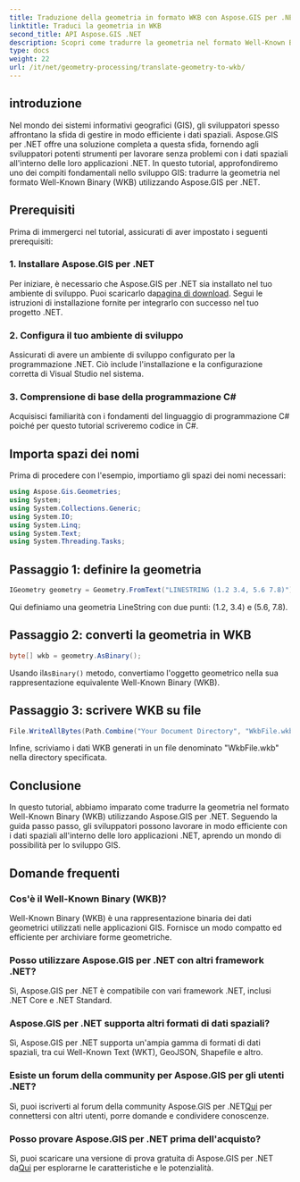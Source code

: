 ```yaml
---
title: Traduzione della geometria in formato WKB con Aspose.GIS per .NET
linktitle: Traduci la geometria in WKB
second_title: API Aspose.GIS .NET
description: Scopri come tradurre la geometria nel formato Well-Known Binary (WKB) nelle applicazioni .NET utilizzando Aspose.GIS per una gestione fluida dei dati spaziali.
type: docs
weight: 22
url: /it/net/geometry-processing/translate-geometry-to-wkb/
---
```

## introduzione
Nel mondo dei sistemi informativi geografici (GIS), gli sviluppatori spesso affrontano la sfida di gestire in modo efficiente i dati spaziali. Aspose.GIS per .NET offre una soluzione completa a questa sfida, fornendo agli sviluppatori potenti strumenti per lavorare senza problemi con i dati spaziali all'interno delle loro applicazioni .NET. In questo tutorial, approfondiremo uno dei compiti fondamentali nello sviluppo GIS: tradurre la geometria nel formato Well-Known Binary (WKB) utilizzando Aspose.GIS per .NET.
## Prerequisiti
Prima di immergerci nel tutorial, assicurati di aver impostato i seguenti prerequisiti:
### 1. Installare Aspose.GIS per .NET
 Per iniziare, è necessario che Aspose.GIS per .NET sia installato nel tuo ambiente di sviluppo. Puoi scaricarlo da[pagina di download](https://releases.aspose.com/gis/net/). Segui le istruzioni di installazione fornite per integrarlo con successo nel tuo progetto .NET.
### 2. Configura il tuo ambiente di sviluppo
Assicurati di avere un ambiente di sviluppo configurato per la programmazione .NET. Ciò include l'installazione e la configurazione corretta di Visual Studio nel sistema.
### 3. Comprensione di base della programmazione C#
Acquisisci familiarità con i fondamenti del linguaggio di programmazione C# poiché per questo tutorial scriveremo codice in C#.

## Importa spazi dei nomi
Prima di procedere con l'esempio, importiamo gli spazi dei nomi necessari:
```csharp
using Aspose.Gis.Geometries;
using System;
using System.Collections.Generic;
using System.IO;
using System.Linq;
using System.Text;
using System.Threading.Tasks;
```
## Passaggio 1: definire la geometria
```csharp
IGeometry geometry = Geometry.FromText("LINESTRING (1.2 3.4, 5.6 7.8)");
```
Qui definiamo una geometria LineString con due punti: (1.2, 3.4) e (5.6, 7.8).
## Passaggio 2: converti la geometria in WKB
```csharp
byte[] wkb = geometry.AsBinary();
```
 Usando il`AsBinary()` metodo, convertiamo l'oggetto geometrico nella sua rappresentazione equivalente Well-Known Binary (WKB).
## Passaggio 3: scrivere WKB su file
```csharp
File.WriteAllBytes(Path.Combine("Your Document Directory", "WkbFile.wkb"), wkb);
```
Infine, scriviamo i dati WKB generati in un file denominato "WkbFile.wkb" nella directory specificata.

## Conclusione
In questo tutorial, abbiamo imparato come tradurre la geometria nel formato Well-Known Binary (WKB) utilizzando Aspose.GIS per .NET. Seguendo la guida passo passo, gli sviluppatori possono lavorare in modo efficiente con i dati spaziali all'interno delle loro applicazioni .NET, aprendo un mondo di possibilità per lo sviluppo GIS.
## Domande frequenti
### Cos'è il Well-Known Binary (WKB)?
Well-Known Binary (WKB) è una rappresentazione binaria dei dati geometrici utilizzati nelle applicazioni GIS. Fornisce un modo compatto ed efficiente per archiviare forme geometriche.
### Posso utilizzare Aspose.GIS per .NET con altri framework .NET?
Sì, Aspose.GIS per .NET è compatibile con vari framework .NET, inclusi .NET Core e .NET Standard.
### Aspose.GIS per .NET supporta altri formati di dati spaziali?
Sì, Aspose.GIS per .NET supporta un'ampia gamma di formati di dati spaziali, tra cui Well-Known Text (WKT), GeoJSON, Shapefile e altro.
### Esiste un forum della community per Aspose.GIS per gli utenti .NET?
 Sì, puoi iscriverti al forum della community Aspose.GIS per .NET[Qui](https://forum.aspose.com/c/gis/33) per connettersi con altri utenti, porre domande e condividere conoscenze.
### Posso provare Aspose.GIS per .NET prima dell'acquisto?
 Sì, puoi scaricare una versione di prova gratuita di Aspose.GIS per .NET da[Qui](https://releases.aspose.com/) per esplorarne le caratteristiche e le potenzialità.